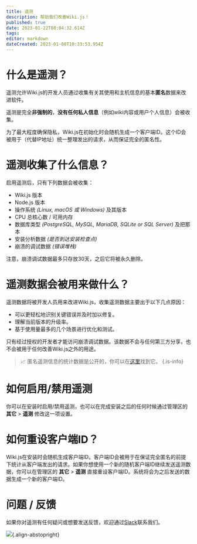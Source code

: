 ```yaml
---
title: 遥测
description: 帮助我们改善Wiki.js！
published: true
date: 2023-01-22T08:04:32.614Z
tags: 
editor: markdown
dateCreated: 2023-01-08T10:33:53.954Z
---
```


# 什么是遥测？
遥测允许Wiki.js的开发人员通过收集有关其使用和主机信息的基本**匿名**数据来改进软件。

遥测是完全**非强制的**，**没有任何私人信息**（例如wiki内容或用户个人信息）会被收集。

为了最大程度确保隐私，Wiki.js在初始化时会随机生成一个客户端ID。这个ID会被用于（代替IP地址）统一整理发出的请求，从而保证完全的匿名性。

# 遥测收集了什么信息？
启用遥测后，只有下列数据会被收集：

- Wiki.js 版本 
- Node.js 版本
- 操作系统 *(Linux, macOS 或 Windows)* 及其版本
- CPU 总核心数 / 可用内存
- 数据库类型 *(PostgreSQL, MySQL, MariaDB, SQLite or SQL Server)* 及把那本
- 安装分析数据 *(是否到达安装检查点)*
- 崩溃的调试数据 *(错误堆栈)*

注意，崩溃调试数据最多只存放30天，之后它将被永久删除。
# 遥测数据会被用来做什么？

遥测数据将被开发人员用来改进Wiki.js，收集遥测数据主要出于以下几点原因：

- 可以更轻松地识别关键错误并及时加以修复。
- 理解当前版本的升级率。
- 基于使用量最多的几个场景进行优化和测试。

只有经过授权的开发者才能访问崩溃调试数据。该数据不会与任何第三方分享，也不会被用于任何改善Wiki.js之外的用途。

> :chart_with_upwards_trend: 匿名遥测信息的统计数据是公开的，你可以在[这里](https://wiki.js.org/telemetry)找到它。
{.is-info}

# 如何启用/禁用遥测

你可以在安装时启用/禁用遥测，也可以在完成安装之后的任何时候通过管理区的 **其它** > **遥测** 修改这一项设置。

# 如何重设客户端ID？

Wiki.js在安装时会随机生成客户端ID。客户端ID会被用于在保证完全匿名的前提下统计从客户端发出的请求。如果你想使用一个新的随机客户端ID继续发送遥测数据，你可以在管理区的 **其它** > **遥测** 直接重设客户端ID。系统将会为之后发送的数据生成一个新的客户端ID。

# 问题 / 反馈

如果你对遥测有任何疑问或想要发送反馈，欢迎通过[Slack](https://wiki.requarks.io/slack)联系我们。

![](https://a.icons8.com/gojSbjmc/1rnPd3/svg.svg){.align-abstopright}